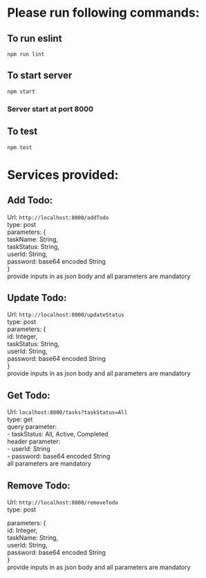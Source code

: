 # Please run following commands: 

## To run eslint
`npm run lint`

## To start server
`npm start`
### Server start at port 8000

## To test
`npm test`

# Services provided:

## Add Todo:
Url: `http://localhost:8000/addTodo` <br/>
type: post <br/>
parameters: { <br/>
taskName: String,<br/>
taskStatus: String,<br/>
userId: String,<br/>
password: base64 encoded String<br/>
}<br/>
provide inputs in as json body and all parameters are mandatory

## Update Todo:
Url: `http://localhost:8000/updateStatus`<br/>
type: post <br/>
parameters: { <br/>
id: Integer,<br/>
taskStatus: String,<br/>
userId: String,<br/>
password: base64 encoded String<br/>
}<br/>
provide inputs in as json body and all parameters are mandatory

## Get Todo:
Url: `localhost:8000/tasks?taskStatus=All`<br/>
type: get <br/>
query parameter: <br/>
    - taskStatus: All, Active, Completed<br/>
header parameter: <br/>
    - userId: String<br/>
    - password: base64 encoded String<br/>
all parameters are mandatory   

## Remove Todo:
Url: `http://localhost:8000/removeTodo`<br/>
type: post <br/>

parameters: { <br/>
id: Integer,<br/>
taskName: String,<br/>
userId: String,<br/>
password: base64 encoded String<br/>
}<br/>
provide inputs in as json body and all parameters are mandatory

